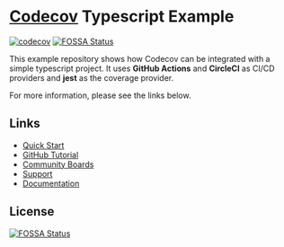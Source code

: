 # [Codecov](https://codecov.io) Typescript Example
[![codecov](https://codecov.io/github/codecov/example-typescript/branch/main/graph/badge.svg?token=FS6DflFMtf)](https://app.codecov.io/github/codecov/example-typescript)
[![FOSSA Status](https://app.fossa.com/api/projects/git%2Bgithub.com%2Fcodecov%2Fexample-typescript.svg?type=shield)](https://app.fossa.com/projects/git%2Bgithub.com%2Fcodecov%2Fexample-typescript?ref=badge_shield)

This example repository shows how Codecov can be integrated with a simple typescript project. It uses **GitHub Actions** and **CircleCI** as CI/CD providers and **jest** as the coverage provider.

For more information, please see the links below.

## Links
- [Quick Start](https://docs.codecov.com/docs/quick-start)
- [GitHub Tutorial](https://docs.codecov.com/docs/github-tutorial)
- [Community Boards](https://community.codecov.io)
- [Support](https://codecov.io/support)
- [Documentation](https://docs.codecov.io)


## License
[![FOSSA Status](https://app.fossa.com/api/projects/git%2Bgithub.com%2Fcodecov%2Fexample-typescript.svg?type=large)](https://app.fossa.com/projects/git%2Bgithub.com%2Fcodecov%2Fexample-typescript?ref=badge_large)
